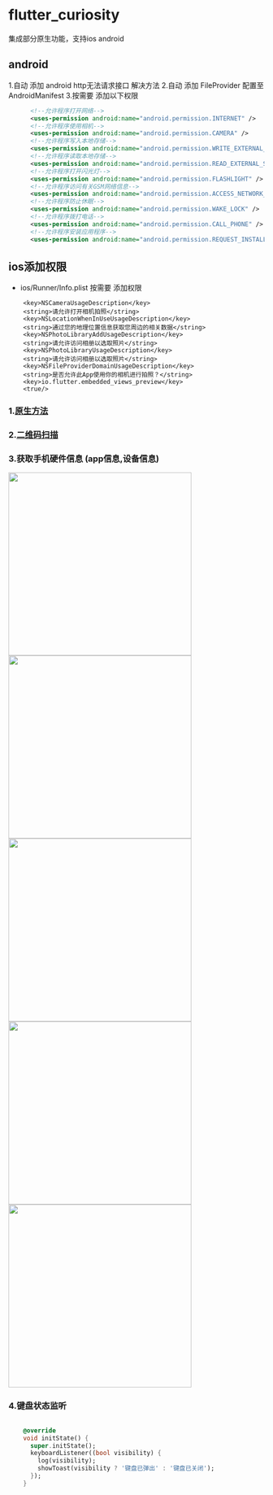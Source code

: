 # flutter_curiosity
集成部分原生功能，支持ios android

## android
1.自动 添加 android http无法请求接口 解决方法
2.自动 添加 FileProvider 配置至 AndroidManifest
3.按需要 添加以下权限
```xml
      <!--允许程序打开网络-->
      <uses-permission android:name="android.permission.INTERNET" />
      <!--允许程序使用相机-->
      <uses-permission android:name="android.permission.CAMERA" />
      <!--允许程序写入本地存储-->
      <uses-permission android:name="android.permission.WRITE_EXTERNAL_STORAGE" />
      <!--允许程序读取本地存储-->
      <uses-permission android:name="android.permission.READ_EXTERNAL_STORAGE" />
      <!--允许程序打开闪光灯-->
      <uses-permission android:name="android.permission.FLASHLIGHT" />
      <!--允许程序访问有关GSM网络信息-->
      <uses-permission android:name="android.permission.ACCESS_NETWORK_STATE" />
      <!--允许程序防止休眠-->
      <uses-permission android:name="android.permission.WAKE_LOCK" />
      <!--允许程序拨打电话-->
      <uses-permission android:name="android.permission.CALL_PHONE" />
      <!--允许程序安装应用程序-->
      <uses-permission android:name="android.permission.REQUEST_INSTALL_PACKAGES" />

```

## ios添加权限
 * ios/Runner/Info.plist 按需要 添加权限
 
```
    <key>NSCameraUsageDescription</key>    
    <string>请允许打开相机拍照</string>
    <key>NSLocationWhenInUseUsageDescription</key>
	<string>通过您的地理位置信息获取您周边的相关数据</string>
	<key>NSPhotoLibraryAddUsageDescription</key>
	<string>请允许访问相册以选取照片</string>
	<key>NSPhotoLibraryUsageDescription</key>
	<string>请允许访问相册以选取照片</string>
	<key>NSFileProviderDomainUsageDescription</key>
	<string>是否允许此App使用你的相机进行拍照？</string>
    <key>io.flutter.embedded_views_preview</key>
    <true/>
```

### 1.[原生方法](./lib/tools/native.dart)

### 2.[二维码扫描](./lib/scanner)

### 3.获取手机硬件信息 (app信息,设备信息)
<img src="example/screen/main.png" width="360px"/> <img src="example/screen/share.png" width="360px"/>
<img src="example/screen/android_setting.png" width="360px"/> <img src="example/screen/app_device.png" width="360px"/>
<img src="example/screen/camera_gallry.png" width="360px"/>

### 4.键盘状态监听
```dart

    @override
    void initState() {
      super.initState();
      keyboardListener((bool visibility) {
        log(visibility);
        showToast(visibility ? '键盘已弹出' : '键盘已关闭');
      });
    }

```